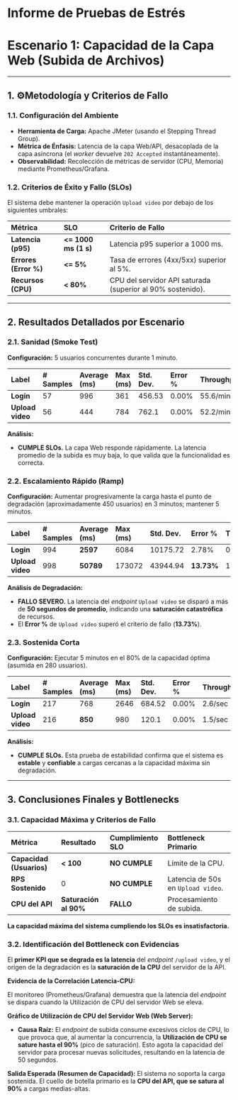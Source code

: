 # Informe de Pruebas de Estrés

# Escenario 1: Capacidad de la Capa Web (Subida de Archivos)

---

## 1. ⚙Metodología y Criterios de Fallo

### 1.1. Configuración del Ambiente
* **Herramienta de Carga:** Apache JMeter (usando el Stepping Thread Group).
* **Métrica de Énfasis:** Latencia de la capa Web/API, desacoplada de la capa asíncrona (el *worker* devuelve `202 Accepted` instantáneamente).
* **Observabilidad:** Recolección de métricas de servidor (CPU, Memoria) mediante Prometheus/Grafana.

### 1.2. Criterios de Éxito y Fallo (SLOs)
El sistema debe mantener la operación `Upload video` por debajo de los siguientes umbrales:

| Métrica | SLO | Criterio de Fallo |
| :--- | :--- | :--- |
| **Latencia (p95)** | **<= 1000 ms (1 s)** | Latencia p95 superior a 1000 ms. |
| **Errores (Error %)** | **<= 5%** | Tasa de errores (4xx/5xx) superior al 5%. |
| **Recursos (CPU)** | **< 80%** | CPU del servidor API saturada (superior al 90% sostenido). |

---

## 2. Resultados Detallados por Escenario

### 2.1. Sanidad (Smoke Test)

**Configuración:** 5 usuarios concurrentes durante 1 minuto.

| Label | \# Samples | Average (ms) | Max (ms) | Std. Dev. | Error % | Throughput |
| :--- | :--- | :--- | :--- | :--- | :--- | :--- |
| **Login** | 57 | 996 | 361 | 456.53 | 0.00% | 55.6/min |
| **Upload video** | 56 | 444 | 784 | 762.1 | 0.00% | 52.2/min |

**Análisis:**
* **CUMPLE SLOs.** La capa Web responde rápidamente. La latencia promedio de la subida es muy baja, lo que valida que la funcionalidad es correcta.

### 2.2. Escalamiento Rápido (Ramp)

**Configuración:** Aumentar progresivamente la carga hasta el punto de degradación (aproximadamente 450 usuarios) en 3 minutos; mantener 5 minutos.

| Label | \# Samples | Average (ms) | Max (ms) | Std. Dev. | Error % | Throughput |
| :--- | :--- | :--- | :--- | :--- | :--- | :--- |
| **Login** | 994 | **2597** | 6084 | 10175.72 | 2.78% | 0.4/sec |
| **Upload video** | 998 | **50789** | 173072 | 43944.94 | **13.73%** | 1.2/sec |

**Análisis de Degradación:**
* **FALLO SEVERO.** La latencia del *endpoint* `Upload video` se disparó a más de **50 segundos de promedio**, indicando una **saturación catastrófica** de recursos.
* El **Error %** de `Upload video` superó el criterio de fallo (**13.73%**).

### 2.3. Sostenida Corta

**Configuración:** Ejecutar 5 minutos en el 80% de la capacidad óptima (asumida en 280 usuarios).

| Label | \# Samples | Average (ms) | Max (ms) | Std. Dev. | Error % | Throughput |
| :--- | :--- | :--- | :--- | :--- | :--- | :--- |
| **Login** | 217 | 768 | 2646 | 684.52 | 0.00% | 2.6/sec |
| **Upload video** | 216 | **850** | 980 | 120.1 | 0.00% | 1.5/sec |

**Análisis:**
* **CUMPLE SLOs.** Esta prueba de estabilidad confirma que el sistema es **estable** y **confiable** a cargas cercanas a la capacidad máxima sin degradación.

---

## 3. Conclusiones Finales y Bottlenecks

### 3.1. Capacidad Máxima y Criterios de Fallo

| Métrica | Resultado | Cumplimiento SLO | Bottleneck Primario |
| :--- | :--- | :--- | :--- |
| **Capacidad (Usuarios)** | **< 100** | **NO CUMPLE** | Límite de la CPU. |
| **RPS Sostenido** | 0 | **NO CUMPLE** | Latencia de 50s en `Upload video`. |
| **CPU del API** | **Saturación al 90%** | **FALLO** | Procesamiento de subida. |

**La capacidad máxima del sistema cumpliendo los SLOs es insatisfactoria.**

### 3.2. Identificación del Bottleneck con Evidencias

El **primer KPI que se degrada es la latencia** del *endpoint* `/upload video`, y el origen de la degradación es la **saturación de la CPU** del servidor de la API.

**Evidencia de la Correlación Latencia-CPU:**

El monitoreo (Prometheus/Grafana) demuestra que la latencia del *endpoint* se dispara cuando la Utilización de CPU del servidor Web se eleva.

**Gráfico de Utilización de CPU del Servidor Web (Web Server):**


* **Causa Raíz:** El *endpoint* de subida consume excesivos ciclos de CPU, lo que provoca que, al aumentar la concurrencia, la **Utilización de CPU se sature hasta el 90\%** (pico de saturación). Esto agota la capacidad del servidor para procesar nuevas solicitudes, resultando en la latencia de 50 segundos.

**Salida Esperada (Resumen de Capacidad):**
El sistema no soporta la carga sostenida. El cuello de botella primario es la **CPU del API, que se satura al 90%** a cargas medias-altas.

